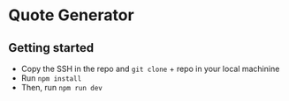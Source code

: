 # Quote Generator

## Getting started

- Copy the SSH in the repo and `git clone` + repo in your local machinine
- Run `npm install`
- Then, run `npm run dev`
